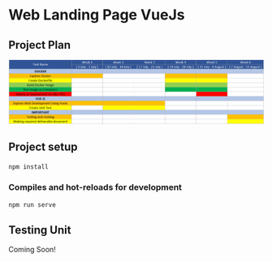 # Web Landing Page VueJs

## Project Plan

![Project Plan](https://raw.githubusercontent.com/hibrizys/landing-page-playcourt/main/src/assets/img/Project_Plan.png)

## Project setup
```
npm install
```

### Compiles and hot-reloads for development
```
npm run serve
```

## Testing Unit

Coming Soon!